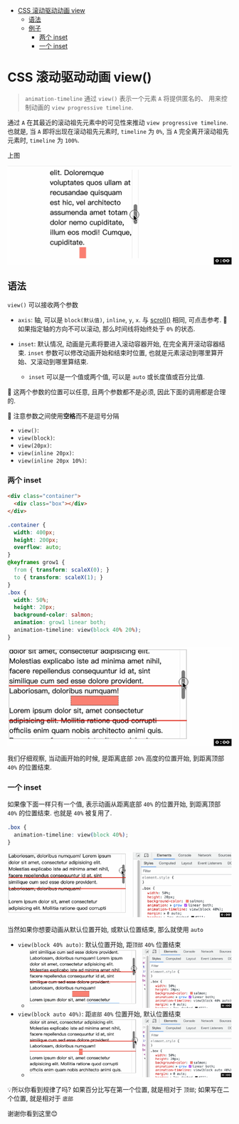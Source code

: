 <!-- TOC -->
- [CSS 滚动驱动动画 view](#css-%E6%BB%9A%E5%8A%A8%E9%A9%B1%E5%8A%A8%E5%8A%A8%E7%94%BB-view)
  - [语法](#%E8%AF%AD%E6%B3%95)
  - [例子](#%E4%BE%8B%E5%AD%90)
    - [两个 inset](#%E4%B8%A4%E4%B8%AA-inset)
    - [一个 inset](#%E4%B8%80%E4%B8%AA-inset)

<!-- /TOC -->
# CSS 滚动驱动动画 view()
> `animation-timeline` 通过 `view()` 表示一个元素 `A` 将提供匿名的、 用来控制动画的 `view progressive timeline`. 

通过 `A` 在其最近的滚动祖先元素中的可见性来推动 `view progressive timeline`. 也就是, 当 `A` 即将出现在滚动祖先元素时, `timeline` 为 `0%`, 当 `A` 完全离开滚动祖先元素时, `timeline` 为 `100%`.

上图

![](../image/view-timeline3.gif)

## 语法
`view()` 可以接收两个参数
- `axis`: 轴, 可以是 `block(默认值)`, `inline`, `y`, `x`. 与 [scroll()](./46CSS%E6%BB%9A%E5%8A%A8%E9%A9%B1%E5%8A%A8%E5%8A%A8%E7%94%BBscroll().md) 相同, 可点击参考. 📖 如果指定轴的方向不可以滚动, 那么时间线将始终处于 `0%` 的状态.

- `inset`: 默认情况, 动画是元素将要进入滚动容器开始, 在完全离开滚动容器结束. `inset` 参数可以修改动画开始和结束时位置, 也就是元素滚动到哪里算开始、又滚动到哪里算结束.
  - `inset` 可以是一个值或两个值, 可以是 `auto` 或长度值或百分比值.

📖 这两个参数的位置可以任意, 且两个参数都不是必须, 因此下面的调用都是合理的. 

📖 注意参数之间使用**空格**而不是逗号分隔
- `view()`:
- `view(block)`:
- `view(20px)`:
- `view(inline 20px)`:
- `view(inline 20px 10%)`:

### 两个 inset
```html
<div class="container">
  <div class="box"></div>
</div>
```
```css
.container {
  width: 400px;
  height: 200px;
  overflow: auto;
}
@keyframes grow1 {
  from { transform: scaleX(0); }
  to { transform: scaleX(1); }
}
.box {
  width: 50%;
  height: 20px;
  background-color: salmon;
  animation: grow1 linear both;
  animation-timeline: view(block 40% 20%);
}
```
![](../image/view-timeline4.gif)

我们仔细观察, 当动画开始的时候, 是距离底部 `20%` 高度的位置开始, 到距离顶部 `40%` 的位置结束.

### 一个 inset
如果像下面一样只有一个值, 表示动画从距离底部 `40%` 的位置开始, 到距离顶部 `40%` 的位置结束. 也就是 `40%` 被复用了.
```css
.box {
  animation-timeline: view(block 40%);
}
```
![](../image/view-timeline5.gif)

当然如果你想要动画从默认位置开始, 或默认位置结束, 那么就使用 `auto`
- `view(block 40% auto)`: 默认位置开始, 距`顶部` `40%` 位置结束
  - ![](../image/view-timeline6.gif)
- `view(block auto 40%)`: 距`底部` `40%` 位置开始, 默认位置结束
  - ![](../image/view-timeline7.gif)

💡所以你看到规律了吗? 如果百分比写在第一个位置, 就是相对于 `顶部`; 如果写在二个位置, 就是相对于 `底部` 


谢谢你看到这里😊